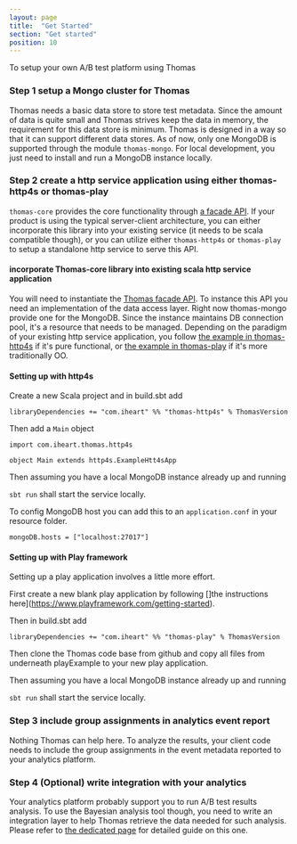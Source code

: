 ```yaml
---
layout: page
title:  "Get Started"
section: "Get started"
position: 10
---
```



To setup your own A/B test platform using Thomas

### Step 1 setup a Mongo cluster for Thomas

Thomas needs a basic data store to store test metadata. Since the amount of data is quite small and Thomas strives keep the data in memory, the requirement for this data store is minimum. Thomas is designed in a way so that it can support different data stores. As of now, only one MongoDB is supported through the module `thomas-mongo`. For local development, you just need to install and run a MongoDB instance locally.  

### Step 2 create a http service application using either thomas-http4s or thomas-play

`thomas-core` provides the core functionality through [a facade API](https://iheartradio.github.io/thomas/api/com/iheart/thomas/API.html). If your product is using the typical server-client architecture, you can either incorporate this library into your existing service (it needs to be scala compatible though), or you can utilize either `thomas-http4s` or `thomas-play` to setup a standalone http service to serve this API. 

#### incorporate Thomas-core library into existing scala http service application

You will need to instantiate the [Thomas facade API](https://iheartradio.github.io/thomas/api/com/iheart/thomas/API.html). To instance this API you need an implementation of the data access layer. Right now thomas-mongo provide one for the MongoDB. 
Since the instance maintains DB connection pool, it's a resource that needs to be managed. Depending on the paradigm of your existing http service application, you follow [the example in thomas-http4s](https://iheartradio.github.io/thomas/api/com/iheart/thomas/http4s/AbtestService$.html) if it's pure functional, or [the example in thomas-play](https://iheartradio.github.io/thomas/api/com/iheart/thomas/play/APIProvider.html) if it's more traditionally OO.  

#### Setting up with http4s

Create a new Scala project and in build.sbt add

```
libraryDependencies += "com.iheart" %% "thomas-http4s" % ThomasVersion
``` 
Then add a `Main` object 

```tut
import com.iheart.thomas.http4s

```
```tut
object Main extends http4s.ExampleHtt4sApp 

```

Then assuming you have a local MongoDB instance already up and running
 
`sbt run` shall start the service locally. 
 
  
To config MongoDB host you can add this to an `application.conf` in your resource folder.
```
mongoDB.hosts = ["localhost:27017"]
```


#### Setting up with Play framework

Setting up a play application involves a little more effort. 

First create a new blank play application by following []the instructions here](https://www.playframework.com/getting-started). 

Then in build.sbt add

```
libraryDependencies += "com.iheart" %% "thomas-play" % ThomasVersion
```

Then clone the Thomas code base from github and copy all files from underneath playExample to your new play application. 

Then assuming you have a local MongoDB instance already up and running

`sbt run` shall start the service locally. 
 


### Step 3 include group assignments in analytics event report

Nothing Thomas can help here. To analyze the results, your client code needs to include the group assignments in the event metadata reported to your analytics platform. 


### Step 4 (Optional) write integration with your analytics
 
Your analytics platform probably support you to run A/B test results analysis. To use the Bayesian analysis tool though, you need to write 
an integration layer to help Thomas retrieve the data needed for such analysis. Please refer to [the dedicated page](bayesian.html) for detailed guide on this one.   

